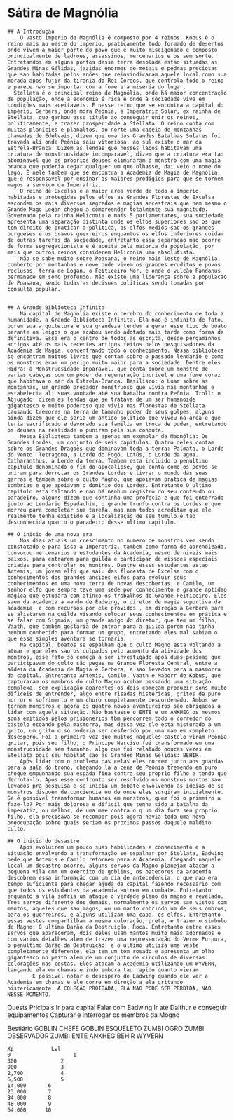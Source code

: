# Sátira de Magnólia #
	## A Introdução
		O vasto imperio de Magnólia é composto por 4 reinos. Kobus é o reino mais ao oeste do imperio, praticamente todo formado de desertos onde vivem a maior parte do povo que é muito miscigenado e composto principalmente de ladroes, assassinos, mercenarios e os sem sorte. Entretandos em alguns pontos dessa terra desolada estao situadas as Grandes Minas Gélidas, jazidas enormes de metais e pedras preciosas que sao habitadas pelos anões que reinvindicaram aquele local como sua morada apos fujir da tirania do Rei Cordos, que controla todo o reino e parece nao se importar com a fome e a miséria do lugar. 
	  Stellata é o principal reino de Magnólia, onde há maior concentração de população, onde a economia é rica e onde a sociedade vive em condições mais aceitaveis. É nesse reino que se encontra a capital do império, Gerbera, onde mora Peônia, a Imperatriz Solar, ex rainha de Stellata, que ganhou esse titulo ao conseguir unir os reinos, politicamente, e trazer prosperidade a Stellata. O reino conta com muitas planicies e planaltos, ao norte uma cadeia de montanhas chamadas de Edelvais, dizem que uma das Grandes Batalhas Solares foi travada ali onde Peônia saiu vitoriosa, ao sul existe o mar da Estrela-Branca. Dizem as lendas que nesses lagos habitavam uma criatura de monstruosidade incomparavel, dizem que a criatura era tao abominavel que os proprios deuses eliminaram o monstro com uma magia branca que poderia cegar qualquer um que olhasse, dai veio o nome do lago. É nele tambem que se encontra a Academia de Magia de Magnólia, que é responsavel por ensinar os maiores prodigios para que se tornem magos a serviço da Imperatriz. 
		O reino de Excelsa é a maior area verde de todo o imperio, habitadas e protegidas pelos elfos as Grandes Florestas de Excelsa escondem os mais diversos segredos e magias ancestrais que nem mesmo o Grande Mago Logan chegou a compreender totalmente sua magnitude. Governado pela rainha Heliconia e mais 5 parlamentares, sua sociedade apresenta uma separação distinta onde os elfos superiores sao os que tem direito de praticar a politica, os elfos medios sao os grandes burgueses e os bravos guerreiros enquantos os elfos inferiores cuidam de outras tarefas da sociedade, entretanto essa separacao nao ocorre de forma segregacionista e é aceita pela maioria da população, por mais que outros reinos considerem Heliconia uma absolutista.
		Não se sabe muito sobre Poasana, o reino mais leste de Magnólia, comberto por montanhas e neve onde vivem os grandes eruditos e povos reclusos, terra de Logan, o Feiticeiro Mor, e onde o vulcão Pandanus permanece em sono profundo. Não existe uma liderança sobre a populacao de Poasana, sendo todas as decisoes politicas sendo tomadas por consulta popular.
	
	
	## A Grande Biblioteca Infinita
		Na capital de Magnolia existe o cerebro do conhecimento de toda a humanidade, a Grande Biblioteca Infinita. Ela nao é infinita de fato, porem sua arquitetura e sua grandeza tendem a gerar esse tipo de boato perante os leigos o que acabou sendo adotado mais tarde como forma de definitiva. Esse era o centro de todos as escrita, desde pergaminhos antigos até os mais recentes artigos feitos pelos pesquisadores da Academia de Magia, concentrando todo o conhecimento. Nessa biblioteca se encontram muitos livros que contam sobre o passado lendario e como os monstros eram um perigo muito maior para a sociedade. Dentre eles Hidra: a Monstruosidade Inparavel, que conta sobre um monstro de varias cabeças com um poder de regeneração incrivel e uma fome voraz que habitava o mar da Estrela-Branca. Basilisco: o Luar sobre as montanhas, um grande predador monstruoso que vivia nas montanhas e estabelecia ali suas vontade até sua batalha contra Peônia. Troll: o Abjugado, dizem as lendas que se tratava de um ser humanoide gigantesco e muito poderoso que vivia nas florestas de Stellata causando tremores na terra de tamanho poder de seus golpes, alguns ainda dizem que ele seria um antigo politico que viveu na aréa e que teria sacrificado e devorado sua familia em troca de poder, entretando os deuses na realidade o puniram pela sua conduta.
		Nessa Biblioteca tambem a apenas um exemplar de Magnólia: Os Grandes Lordes, um conjunto de seis capitulos. Quatro deles contam sobre os Grandes Dragoes que dominavam toda a terra: Palmata, o Lorde do Vento. Tetragona, a Lorde do Fogo. Lotús, o Lorde da agua. Catharanthus, a Lorde da terra. Tambem esta incluido o penultimo capitulo denominado o fim do apocalipse, que conta como os povos se uniram para derrotar os Grandes Lordes e livrar o mundo das suas garras e tambem sobre o culto Magno, que apoiavam pratica de magias sombrias e que apoiavam o dominio dos Lordes. Entretanto O ultimo capitulo esta faltando e nao há nenhum registro do seu conteudo ou paradeiro, alguns dizem que continha uma profecia e que foi enterrado junto ao Lendario Espadachim, o grande trunfo contra os Lordes e que morreu para completar sua tarefa, mas nem todos acreditam que ele realmente tenha existido e a localização de seu tumulo é tao desconhecida quanto o paradeiro desse ultimo capitulo. 
	
	## O inicio de uma nova era
		Nos dias atuais um crescimento no numero de monstros vem sendo constatado e para isso a Imperatriz, tambem como forma de aprendizado, convocou mercenarios e estudantes da Academia, mesmo de niveis mais baixos, para entrarem para guilda e participar de missoes especiais criadas para controlar os montros. Dentre esses estudantes estao Artemis, um jovem elfo que saiu das floresta de Excelsa com o conhecimentos dos grandes ancioes elfos para evoluir seus conhecimentos em uma nova terra de novas descobertas, e Camilo, um senhor elfo que sempre teve uma sede por conhecimento e grande aptidao mágica que estudara com afinco os trabalhos do Grande Feiticeiro. Eles saem da academia a mando de Eadwing, o diretor de magia suportiva da academia, e com recursos por ele providos , em direção a Gerbera para se alistarem na guilda visando colocar seus conhecimentos em prática e se falar com Sigmaia, um grande amigo do diretor, que tem um filho, Vaath, que tambem gostaria de entrar para a guilda porem nao tinha nenhum conhecido para formar um grupo, entretando eles mal sabiam o que essa simples aventura se tornaria.
		Na capital, boatos se espalham que o culto Magno esta voltando a atuar e que eles sao os culpados pelo aumento da atividade dos montros, esse fato só começa a ser investigado após duas pessoas que participavam do culto são pegas na Grande Floresta Central, entre a aldeia da Academia de Magia e Gerbera, e sao levados para a masmorra da capital. Entretanto Artemis, Camilo, Vaath e Maborr de Kobus, que capturaram os membros do culto Magno acabam passando uma situação complexa, sem explicação aparentes os dois começam produzir sons muito dificeis de entrender, algo entre risadas histéricas, gritos de puro horror e sofrimento e um choro completamente descordenado. Ambos se tornam monstros e agora os quatro novos aventureiros sao obrigados a lidar com aquela situação. Não bastasse o ENTE e um ANKHEG os mesmos sons emitidos pelos prisionerios tbm percorrem todo o corredor do castelo ecoando pela masmorra, mas dessa vez ele esta misturado a um grito, um grito q só poderia ser desferido por uma mae em completo desespero. Foi a primeira vez que muitos naqueles castelo viram Peônia gritar, pois seu filho, o Principe Narciso foi transformado em uma monstruosidade sem tamanho, algo que foi relatado poucas vezes em Stellata pois seu habitat sao as Grandes Minas Gélidas: BEHIR.
		Após lidar com o problema nas celas eles correm junto aos guardas para a sala do trono, chegando la a cena de Peônia tremendo em puro choque empunhando sua espada fina contra seu proprio filho e tendo que derrota-lo. Após esse confronto ser resolvido os monstros mortos sao levados pra pesquisa e se inicia um debate envolvendo as ideias de se monstros dispoem de conciencia ou de onde eles surgiram inicialmente. Se é possivel transformar humanos em monstros, quem foi o primeiro a faze-lo? Por mais dolorosa e dificil que tenha sido a batalha da imperatiz, ou melhor, de uma mae contra o q um dia fora seu proprio filho, ela precisava se recompor pois agora havia toda uma nova preocupação sobre quais seriam os proximos passos daquele maldito culto.
	
	## O inicio do desastre 
		Apos evoluirem um pouco suas habilidades e conhecimento e a situação envolvendo a transformação se espalhar por Stellata, Eadwing pede que Artemis e Camilo retornem para a Academia. Chegando naquele local um desastre ocorre, alguns servos da Magno planejam atacar a pequena vila com um exercito de goblins, os batedores da academia descobrem essa informação com um dia de antecedencia, o que nao era tempo suficiente para chegar ajuda da capital fazendo necessario com que todos os estudantes da academia entrem em combate. Entretanto enquanto a vila sofria um ataque o verdade plano da magno é revelado. Tres servos diferente dos demais, normalmente os servos sao vistos com mantos, aqueles que sao magos, ou um manto cobrindo um de seus ombros, para os guerreiros, e alguns utilizam uma capa, os elfos. Entretanto essas vestes compartilham a mesma coloração, preta, e trazem o simbolo de Magno: O ultimo Barão da Destruição, Roca. Entretanto entre esses servos que apareceram, dois deles usam mantos muito mais adornados e com varios detalhes além de trazer uma representação do Verme Purpura, o penultimo Barão da Destruição, e o ultimo utiliza uma veste completamente diferente, ela tem um tom rosado e apresenta um olho gigantesco no peito alem de um conjunto de circulos de diversas colorações nas costas. Eles atacam a Academia utilizando um WYVERN, lançando ela em chamas e indo embora tao rapido quanto vieram.
			É possivel notar o desespero de Eadwing quando ele ver a Academia em chamas e ele corre em direção a ela gritando histericamente: A COLEÇÃO PROIBADA, ELA NAO PODE SER PERDIDA, NAO NESSE MOMENTO. 
		
		
		
Quests
	Pricipais
		Ir para capital
			Falar com Eadwing
			Ir até Dalthur e conseguir equipamentos
		Capturar e interrogar os membros da Mogno
	
		
Bestiário
	GOBLIN
	CHEFE GOBLIN
	ESQUELETO
	ZUMBI
	OGRO ZUMBI
	OBSERVADOR ZUMBI
	ENTE
	ANKHEG
	BEHIR
	WYVERN

	
	Xp			  Lvl
	0					 1
	300				 2
	900				 3
	2,700			 4
	6,500			 5
	14,000		 6
	23,000		 7
	34,000		 8
	48,000		 9
	64,000		10

	

